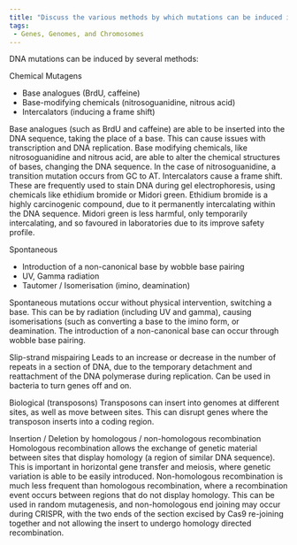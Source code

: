 ```yaml
---
title: "Discuss the various methods by which mutations can be induced in DNA."
tags:
 - Genes, Genomes, and Chromosomes
---
```

DNA mutations can be induced by several methods:

Chemical Mutagens

- Base analogues (BrdU, caffeine)
- Base-modifying chemicals (nitrosoguanidine, nitrous acid)
- Intercalators (inducing a frame shift)

Base analogues (such as BrdU and caffeine) are able to be inserted into the DNA sequence, taking the place of a base. This can cause issues with transcription and DNA replication. 
Base modifying chemicals, like nitrosoguanidine and nitrous acid, are able to alter the chemical structures of bases, changing the DNA sequence. In the case of nitrosoguanidine, a transition mutation occurs from GC to AT. 
Intercalators cause a frame shift. These are frequently used to stain DNA during gel electrophoresis, using chemicals like ethidium bromide or Midori green. Ethidium bromide is a highly carcinogenic compound, due to it permanently intercalating within the DNA sequence. Midori green is less harmful, only temporarily intercalating, and so favoured in laboratories due to its improve safety profile. 

Spontaneous

- Introduction of a non-canonical base by wobble base pairing
- UV, Gamma radiation
- Tautomer / Isomerisation (imino, deamination)

Spontaneous mutations occur without physical intervention, switching a base. This can be by radiation (including UV and gamma), causing isomerisations (such as converting a base to the imino form, or deamination.
The introduction of a non-canonical base can occur through wobble base pairing. 

Slip-strand mispairing
Leads to an increase or decrease in the number of repeats in a section of DNA, due to the temporary detachment and reattachment of the DNA polymerase during replication. Can be used in bacteria to turn genes off and on.

Biological (transposons)
Transposons can insert into genomes at different sites, as well as move between sites. This can disrupt genes where the transposon inserts into a coding region. 

Insertion / Deletion by homologous / non-homologous recombination
Homologous recombination allows the exchange of genetic material between sites that display homology (a region of similar DNA sequence). This is important in horizontal gene transfer and meiosis, where genetic variation is able to be easily introduced. 
Non-homologous recombination is much less frequent than homologous recombination, where a recombination event occurs between regions that do not display homology. This can be used in random mutagenesis, and non-homologous end joining may occur during CRISPR, with the two ends of the section excised by Cas9 re-joining together and not allowing the insert to undergo homology directed recombination.
